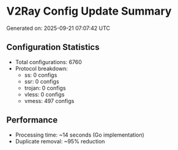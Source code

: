 # V2Ray Config Update Summary
Generated on: 2025-09-21 07:07:42 UTC

## Configuration Statistics
- Total configurations: 6760
- Protocol breakdown:
  - ss: 0 configs
  - ssr: 0 configs
  - trojan: 0 configs
  - vless: 0 configs
  - vmess: 497 configs

## Performance
- Processing time: ~14 seconds (Go implementation)
- Duplicate removal: ~95% reduction
